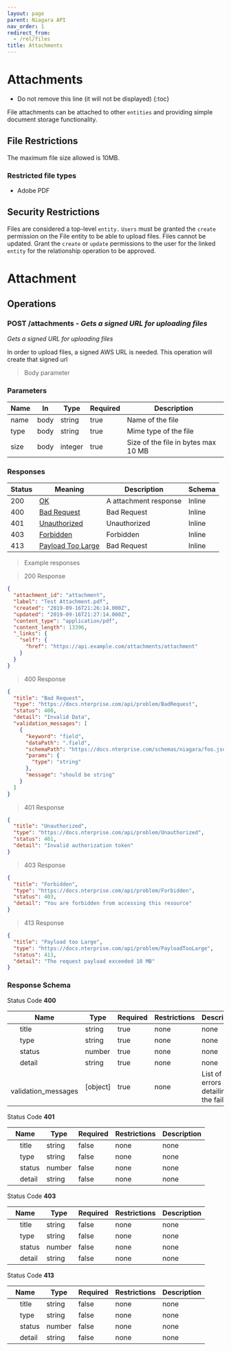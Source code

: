 ```yaml
---
layout: page
parent: Niagara API
nav_order: 1
redirect_from:
  - /rel/files
title: Attachments
---
```


<h1 id="attachments">Attachments</h1>

* Do not remove this line (it will not be displayed)
{:toc}

File attachments can be attached to other `entities` and providing simple document storage functionality.

## File Restrictions

The maximum file size allowed is 10MB.

### Restricted file types

- Adobe PDF

## Security Restrictions

Files are considered a top-level `entity.` `Users` must be granted the `create` permission on the File entity to be able to upload files. Files cannot be updated. Grant the `create` or `update` permissions to the user for the linked `entity` for the relationship operation to be approved.

<h1 id="attachments-attachment">Attachment</h1>

## Operations

### POST /attachments - *Gets a signed URL for uploading files*

<a id="opIdsignAttachment"></a>

*Gets a signed URL for uploading files*

In order to upload files, a signed AWS URL is needed. This operation will create that signed url

> Body parameter

<h3 id="signattachment-parameters">Parameters</h3>

|Name|In|Type|Required|Description|
|---|---|---|---|---|
|name|body|string|true|Name of the file|
|type|body|string|true|Mime type of the file|
|size|body|integer|true|Size of the file in bytes max 10 MB|

<!-- START responses.def -->

<h3 id="signattachment-responses">Responses</h3>

|Status|Meaning|Description|Schema|
|---|---|---|---|
|200|[OK](https://tools.ietf.org/html/rfc7231#section-6.3.1)|A attachment response|Inline|
|400|[Bad Request](https://tools.ietf.org/html/rfc7231#section-6.5.1)|Bad Request|Inline|
|401|[Unauthorized](https://tools.ietf.org/html/rfc7235#section-3.1)|Unauthorized|Inline|
|403|[Forbidden](https://tools.ietf.org/html/rfc7231#section-6.5.3)|Forbidden|Inline|
|413|[Payload Too Large](https://tools.ietf.org/html/rfc7231#section-6.5.11)|Bad Request|Inline|

> Example responses

> 200 Response

```json
{
  "attachment_id": "attachment",
  "label": "Test Attachment.pdf",
  "created": "2019-09-16T21:26:14.000Z",
  "updated": "2019-09-16T21:27:14.000Z",
  "content_type": "application/pdf",
  "content_length": 13396,
  "_links": {
    "self": {
      "href": "https://api.example.com/attachments/attachment"
    }
  }
}
```

> 400 Response

```json
{
  "title": "Bad Request",
  "type": "https://docs.nterprise.com/api/problem/BadRequest",
  "status": 400,
  "detail": "Invalid Data",
  "validation_messages": [
    {
      "keyword": "field",
      "dataPath": ".field",
      "schemaPath": "https://docs.nterprise.com/schemas/niagara/foo.json#/properties/field",
      "params": {
        "type": "string"
      },
      "message": "should be string"
    }
  ]
}
```

> 401 Response

```json
{
  "title": "Unauthorized",
  "type": "https://docs.nterprise.com/api/problem/Unauthorized",
  "status": 401,
  "detail": "Invalid authorization token"
}
```

> 403 Response

```json
{
  "title": "Forbidden",
  "type": "https://docs.nterprise.com/api/problem/Forbidden",
  "status": 403,
  "detail": "You are forbidden from accessing this resource"
}
```

> 413 Response

```json
{
  "title": "Payload too Large",
  "type": "https://docs.nterprise.com/api/problem/PayloadTooLarge",
  "status": 413,
  "detail": "The request payload exceeded 10 MB"
}
```

<h3 id="signattachment-responseschema">Response Schema</h3>

Status Code **400**

|Name|Type|Required|Restrictions|Description|
|---|---|---|---|---|
|&nbsp;&nbsp;&nbsp;&nbsp; title|string|true|none|none|
|&nbsp;&nbsp;&nbsp;&nbsp; type|string|true|none|none|
|&nbsp;&nbsp;&nbsp;&nbsp; status|number|true|none|none|
|&nbsp;&nbsp;&nbsp;&nbsp; detail|string|true|none|none|
|&nbsp;&nbsp;&nbsp;&nbsp; validation_messages|[object]|true|none|List of errors detailing the failures|

Status Code **401**

|Name|Type|Required|Restrictions|Description|
|---|---|---|---|---|
|&nbsp;&nbsp;&nbsp;&nbsp; title|string|false|none|none|
|&nbsp;&nbsp;&nbsp;&nbsp; type|string|false|none|none|
|&nbsp;&nbsp;&nbsp;&nbsp; status|number|false|none|none|
|&nbsp;&nbsp;&nbsp;&nbsp; detail|string|false|none|none|

Status Code **403**

|Name|Type|Required|Restrictions|Description|
|---|---|---|---|---|
|&nbsp;&nbsp;&nbsp;&nbsp; title|string|false|none|none|
|&nbsp;&nbsp;&nbsp;&nbsp; type|string|false|none|none|
|&nbsp;&nbsp;&nbsp;&nbsp; status|number|false|none|none|
|&nbsp;&nbsp;&nbsp;&nbsp; detail|string|false|none|none|

Status Code **413**

|Name|Type|Required|Restrictions|Description|
|---|---|---|---|---|
|&nbsp;&nbsp;&nbsp;&nbsp; title|string|false|none|none|
|&nbsp;&nbsp;&nbsp;&nbsp; type|string|false|none|none|
|&nbsp;&nbsp;&nbsp;&nbsp; status|number|false|none|none|
|&nbsp;&nbsp;&nbsp;&nbsp; detail|string|false|none|none|

<!-- END responses.def -->

